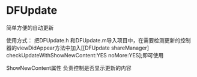 # DFUpdate
简单方便的自动更新

使用方式：
把DFUpdate.h 和DFUpdate.m导入项目中，在需要检测更新的控制器的viewDidAppear方法中加入[[DFUpdate shareManager] checkUpdateWithShowNewContent:YES noMore:YES];即可使用

ShowNewContent属性
负责控制是否显示更新的内容

